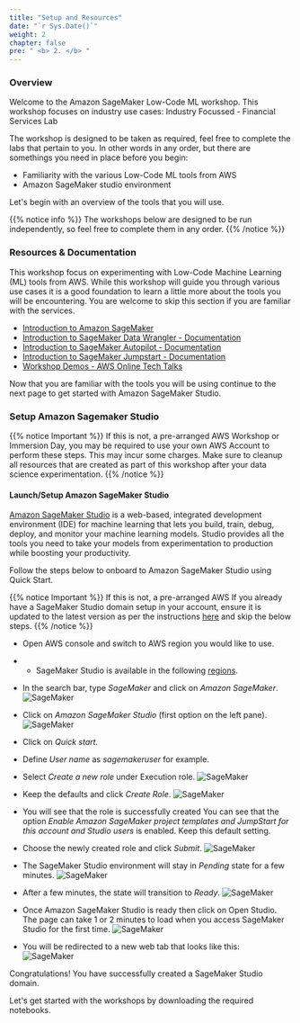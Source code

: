 ```yaml
---
title: "Setup and Resources"
date: "`r Sys.Date()`"
weight: 2
chapter: false
pre: " <b> 2. </b> "
---
```


### Overview

Welcome to the Amazon SageMaker Low-Code ML workshop. This workshop focuses on industry use cases: Industry Focussed - Financial Services Lab

The workshop is designed to be taken as required, feel free to complete the labs that pertain to you. In other words in any order, but there are somethings you need in place before you begin:
- Familiarity with the various Low-Code ML tools from AWS
- Amazon SageMaker studio environment
  
Let's begin with an overview of the tools that you will use.


{{% notice info %}}
The workshops below are designed to be run independently, so feel free to complete them in any order.
{{% /notice %}}

### Resources & Documentation

This workshop focus on experimenting with Low-Code Machine Learning (ML) tools from AWS. While this workshop will guide you through various use cases it is a good foundation to learn a little more about the tools you will be encountering.
You are welcome to skip this section if you are familiar with the services.
- [Introduction to Amazon SageMaker](https://www.youtube.com/watch?v=Qv_Tr_BCFCQ)
- [Introduction to SageMaker Data Wrangler - Documentation](https://docs.aws.amazon.com/sagemaker/latest/dg/data-wrangler.html)
- [Introduction to SageMaker Autopilot - Documentation](https://docs.aws.amazon.com/sagemaker/latest/dg/autopilot-automate-model-development.html)
- [Introduction to SageMaker Jumpstart - Documentation](https://docs.aws.amazon.com/sagemaker/latest/dg/studio-jumpstart.html)
- [Workshop Demos - AWS Online Tech Talks](https://www.youtube.com/watch?v=GG1CsryLOFw)
  
Now that you are familiar with the tools you will be using continue to the next page to get started with Amazon SageMaker Studio.

### Setup Amazon Sagemaker Studio

 {{% notice Important %}}
  If this is not, a pre-arranged AWS Workshop or Immersion Day, you may be required to use your own AWS Account to perform these steps. This may incur some charges. Make sure to cleanup all resources that are created as part of this workshop after your data science experimentation.
  {{% /notice %}}

#### Launch/Setup Amazon SageMaker Studio
[Amazon SageMaker Studio](https://aws.amazon.com/sagemaker/studio/) is a web-based, integrated development environment (IDE) for machine learning that lets you build, train, debug, deploy, and monitor your machine learning models. Studio provides all the tools you need to take your models from experimentation to production while boosting your productivity.

Follow the steps below to onboard to Amazon SageMaker Studio using Quick Start.

{{% notice Important %}}
  If this is not, a pre-arranged AWS If you already have a SageMaker Studio domain setup in your account, ensure it is updated to the latest version as per the instructions [here](https://docs.aws.amazon.com/sagemaker/latest/dg/studio-tasks-update.html) and skip the below steps.
  {{% /notice %}}

- Open AWS console and switch to AWS region you would like to use.
 - - SageMaker Studio is available in the following [regions](https://docs.aws.amazon.com/sagemaker/latest/dg/studio.html).

- In the search bar, type _SageMaker_ and click on _Amazon SageMaker_. 
  ![SageMaker](/images/image3.png?featherlight=false)

- Click on _Amazon SageMaker Studio_ (first option on the left pane). 
![SageMaker](/images/image11.png?featherlight=false)

- Click on _Quick start_.
- Define _User name_ as _sagemakeruser_ for example.

- Select _Create a new role_ under Execution role.
![SageMaker](/images/image8.png?featherlight=false)

- Keep the defaults and click _Create Role_.
![SageMaker](/images/image9.png?featherlight=false)

- You will see that the role is successfully created
You can see that the option _Enable Amazon SageMaker project templates and JumpStart for this account and Studio users_ is enabled. Keep this default setting.

- Choose the newly created role and click _Submit_.
![SageMaker](/images/image18.png?featherlight=false)

- The SageMaker Studio environment will stay in _Pending_ state for a few minutes. 
![SageMaker](/images/image6.png?featherlight=false)

- After a few minutes, the state will transition to _Ready_. 
![SageMaker](/images/image4.png?featherlight=false)

- Once Amazon SageMaker Studio is ready then click on Open Studio. The page can take 1 or 2 minutes to load when you access SageMaker Studio for the first time.
![SageMaker](/images/image7.png?featherlight=false)

- You will be redirected to a new web tab that looks like this: 
![SageMaker](/images/image5.png?featherlight=false)

Congratulations! You have successfully created a SageMaker Studio domain.

Let's get started with the workshops by downloading the required notebooks.
